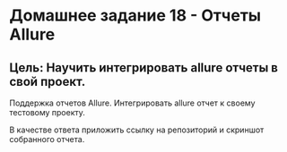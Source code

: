 # Домашнее задание 18 - Отчеты Allure

## Цель: Научить интегрировать allure отчеты в свой проект.

Поддержка отчетов Allure.
Интегрировать allure отчет к своему тестовому проекту.

В качестве ответа приложить ссылку на репозиторий и скриншот собранного отчета.
